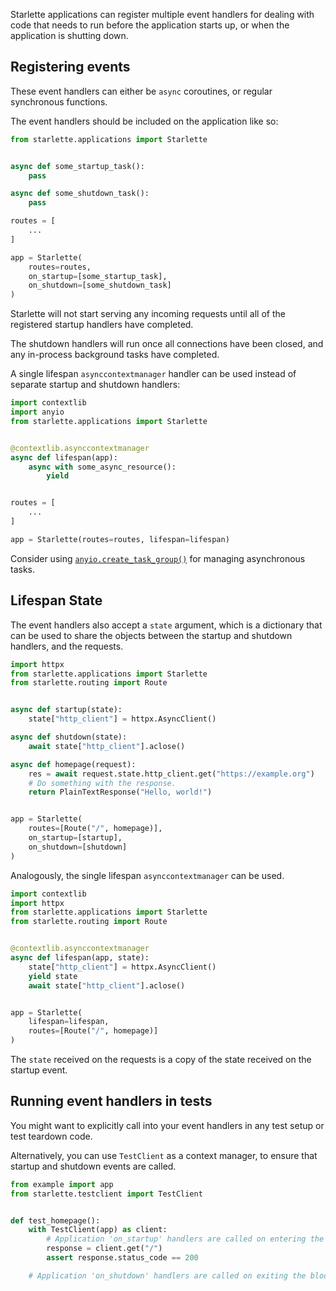 
Starlette applications can register multiple event handlers for dealing with
code that needs to run before the application starts up, or when the application
is shutting down.

## Registering events

These event handlers can either be `async` coroutines, or regular synchronous
functions.

The event handlers should be included on the application like so:

```python
from starlette.applications import Starlette


async def some_startup_task():
    pass

async def some_shutdown_task():
    pass

routes = [
    ...
]

app = Starlette(
    routes=routes,
    on_startup=[some_startup_task],
    on_shutdown=[some_shutdown_task]
)
```

Starlette will not start serving any incoming requests until all of the
registered startup handlers have completed.

The shutdown handlers will run once all connections have been closed, and
any in-process background tasks have completed.

A single lifespan `asynccontextmanager` handler can be used instead of
separate startup and shutdown handlers:

```python
import contextlib
import anyio
from starlette.applications import Starlette


@contextlib.asynccontextmanager
async def lifespan(app):
    async with some_async_resource():
        yield


routes = [
    ...
]

app = Starlette(routes=routes, lifespan=lifespan)
```

Consider using [`anyio.create_task_group()`](https://anyio.readthedocs.io/en/stable/tasks.html)
for managing asynchronous tasks.

## Lifespan State

The event handlers also accept a `state` argument, which is a dictionary
that can be used to share the objects between the startup and shutdown handlers,
and the requests.

```python
import httpx
from starlette.applications import Starlette
from starlette.routing import Route


async def startup(state):
    state["http_client"] = httpx.AsyncClient()

async def shutdown(state):
    await state["http_client"].aclose()

async def homepage(request):
    res = await request.state.http_client.get("https://example.org")
    # Do something with the response.
    return PlainTextResponse("Hello, world!")


app = Starlette(
    routes=[Route("/", homepage)],
    on_startup=[startup],
    on_shutdown=[shutdown]
)
```

Analogously, the single lifespan `asynccontextmanager` can be used.

```python
import contextlib
import httpx
from starlette.applications import Starlette
from starlette.routing import Route


@contextlib.asynccontextmanager
async def lifespan(app, state):
    state["http_client"] = httpx.AsyncClient()
    yield state
    await state["http_client"].aclose()


app = Starlette(
    lifespan=lifespan,
    routes=[Route("/", homepage)]
)
```

The `state` received on the requests is a copy of the state received on the
startup event.

## Running event handlers in tests

You might want to explicitly call into your event handlers in any test setup
or test teardown code.

Alternatively, you can use `TestClient` as a context manager, to ensure that
startup and shutdown events are called.

```python
from example import app
from starlette.testclient import TestClient


def test_homepage():
    with TestClient(app) as client:
        # Application 'on_startup' handlers are called on entering the block.
        response = client.get("/")
        assert response.status_code == 200

    # Application 'on_shutdown' handlers are called on exiting the block.
```
